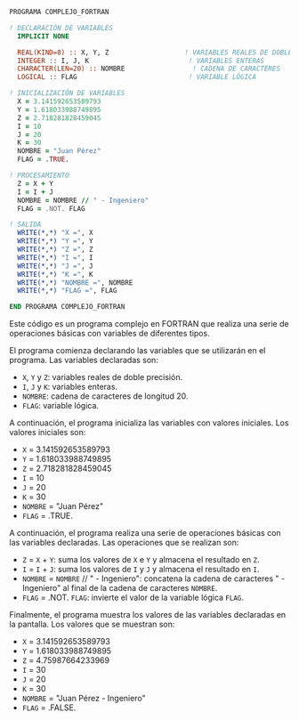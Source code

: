 ```fortran
PROGRAMA COMPLEJO_FORTRAN

! DECLARACIÓN DE VARIABLES
  IMPLICIT NONE

  REAL(KIND=8) :: X, Y, Z                   ! VARIABLES REALES DE DOBLE PRECISIÓN
  INTEGER :: I, J, K                         ! VARIABLES ENTERAS
  CHARACTER(LEN=20) :: NOMBRE                 ! CADENA DE CARACTERES
  LOGICAL :: FLAG                            ! VARIABLE LÓGICA

! INICIALIZACIÓN DE VARIABLES
  X = 3.141592653589793
  Y = 1.618033988749895
  Z = 2.718281828459045
  I = 10
  J = 20
  K = 30
  NOMBRE = "Juan Pérez"
  FLAG = .TRUE.

! PROCESAMIENTO
  Z = X + Y
  I = I + J
  NOMBRE = NOMBRE // " - Ingeniero"
  FLAG = .NOT. FLAG

! SALIDA
  WRITE(*,*) "X =", X
  WRITE(*,*) "Y =", Y
  WRITE(*,*) "Z =", Z
  WRITE(*,*) "I =", I
  WRITE(*,*) "J =", J
  WRITE(*,*) "K =", K
  WRITE(*,*) "NOMBRE =", NOMBRE
  WRITE(*,*) "FLAG =", FLAG

END PROGRAMA COMPLEJO_FORTRAN
```

Este código es un programa complejo en FORTRAN que realiza una serie de operaciones básicas con variables de diferentes tipos.

El programa comienza declarando las variables que se utilizarán en el programa. Las variables declaradas son:

* `X`, `Y` y `Z`: variables reales de doble precisión.
* `I`, `J` y `K`: variables enteras.
* `NOMBRE`: cadena de caracteres de longitud 20.
* `FLAG`: variable lógica.

A continuación, el programa inicializa las variables con valores iniciales. Los valores iniciales son:

* `X` = 3.141592653589793
* `Y` = 1.618033988749895
* `Z` = 2.718281828459045
* `I` = 10
* `J` = 20
* `K` = 30
* `NOMBRE` = "Juan Pérez"
* `FLAG` = .TRUE.

A continuación, el programa realiza una serie de operaciones básicas con las variables declaradas. Las operaciones que se realizan son:

* `Z` = `X` + `Y`: suma los valores de `X` e `Y` y almacena el resultado en `Z`.
* `I` = `I` + `J`: suma los valores de `I` y `J` y almacena el resultado en `I`.
* `NOMBRE` = `NOMBRE` // " - Ingeniero": concatena la cadena de caracteres " - Ingeniero" al final de la cadena de caracteres `NOMBRE`.
* `FLAG` = .NOT. `FLAG`: invierte el valor de la variable lógica `FLAG`.

Finalmente, el programa muestra los valores de las variables declaradas en la pantalla. Los valores que se muestran son:

* `X` = 3.141592653589793
* `Y` = 1.618033988749895
* `Z` = 4.75987664233969
* `I` = 30
* `J` = 20
* `K` = 30
* `NOMBRE` = "Juan Pérez - Ingeniero"
* `FLAG` = .FALSE.